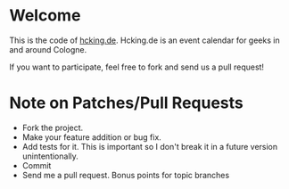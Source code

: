 # Welcome

This is the code of [hcking.de](http://hcking.de). Hcking.de is an event
calendar for geeks in and around Cologne.

If you want to participate, feel free to fork and send us a pull request!

# Note on Patches/Pull Requests

* Fork the project.
* Make your feature addition or bug fix.
* Add tests for it. This is important so I don't break it in a future version unintentionally.
* Commit
* Send me a pull request. Bonus points for topic branches